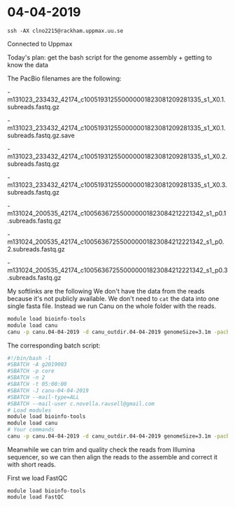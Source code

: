 # 04-04-2019

```console
ssh -AX clno2215@rackham.uppmax.uu.se

```

Connected to Uppmax

Today's plan: get the bash script for the genome assembly + getting to know the data 


The PacBio filenames are the following: 

-m131023_233432_42174_c100519312550000001823081209281335_s1_X0.1.subreads.fastq.gz

-m131023_233432_42174_c100519312550000001823081209281335_s1_X0.1.subreads.fastq.gz.save

-m131023_233432_42174_c100519312550000001823081209281335_s1_X0.2.subreads.fastq.gz

-m131023_233432_42174_c100519312550000001823081209281335_s1_X0.3.subreads.fastq.gz

-m131024_200535_42174_c100563672550000001823084212221342_s1_p0.1.subreads.fastq.gz

-m131024_200535_42174_c100563672550000001823084212221342_s1_p0.2.subreads.fastq.gz

-m131024_200535_42174_c100563672550000001823084212221342_s1_p0.3.subreads.fastq.gz

My softlinks are the following
We don't have the data from the reads because it's not publicly available. 
We don't need to `cat` the data into one single fasta file. Instead we run Canu on the whole folder with the reads. 


```bash
module load bioinfo-tools
module load canu
canu -p canu.04-04-2019 -d canu_outdir.04-04-2019 genomeSize=3.1m -pacbio-raw /home/clno2215/stunning-garbanzo/data/genomics/raw_data/*_PacBio_* 
```

The corresponding batch script:

```bash
#!/bin/bash -l
#SBATCH -A g2019003
#SBATCH -p core
#SBATCH -n 2
#SBATCH -t 05:00:00
#SBATCH -J canu-04-04-2019
#SBATCH --mail-type=ALL
#SBATCH --mail-user c.novella.rausell@gmail.com
# Load modules
module load bioinfo-tools
module load canu
# Your commands
canu -p canu.04-04-2019 -d canu_outdir.04-04-2019 genomeSize=3.1m -pacbio-raw /home/clno2215/stunning-garbanzo/data/genomics/raw_data/*_PacBio_* 
```
Meanwhile we can trim and quality check the reads from Illumina sequencer, so we can then align the reads to the assemble and correct it with short reads. 

First we load FastQC

```console
module load bioinfo-tools
module load FastQC

```
